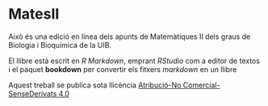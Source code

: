 # MatesII

Això és una edició en línea dels apunts de Matemàtiques II dels graus de Biologia i Bioquímica de la UIB.

El llibre està escrit en *R Markdown*, emprant *RStudio* com a editor de textos i el paquet **bookdown** per convertir els fitxers *markdown* en un llibre 

Aquest treball se publica sota llicència [Atribució-No Comercial-SenseDerivats 4.0](https://creativecommons.org/licenses/by-nc-nd/4.0/)
